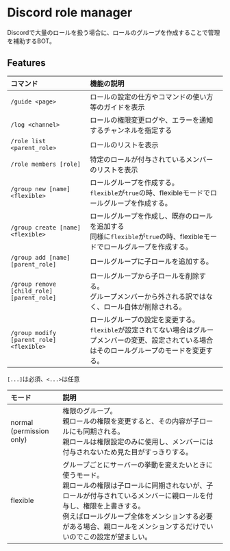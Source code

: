 # Discord role manager
Discordで大量のロールを扱う場合に、ロールのグループを作成することで管理を補助するBOT。

## Features
|コマンド|機能の説明|
|:----|:----|
|`/guide <page>`|ロールの設定の仕方やコマンドの使い方等のガイドを表示|
|`/log <channel>`|ロールの権限変更ログや、エラーを通知するチャンネルを指定する|
|`/role list <parent_role>`|ロールのリストを表示|
|`/role members [role]`|特定のロールが付与されているメンバーのリストを表示|
|`/group new [name] <flexible>`|ロールグループを作成する。<br>`flexible`が`true`の時、flexibleモードでロールグループを作成する。|
|`/group create [name] <flexible>`|ロールグループを作成し、既存のロールを追加する<br>同様に`flexible`が`true`の時、flexibleモードでロールグループを作成する。|
|`/group add [name] [parent_role]`|ロールグループに子ロールを追加する。|
|`/group remove [child_role] [parent_role]`|ロールグループから子ロールを削除する。<br>グループメンバーから外される訳ではなく、ロール自体が削除される。|
|`/group modify [parent_role] <flexible>`|ロールグループの設定を変更する。<br>`flexible`が設定されてない場合はグループメンバーの変更、設定されている場合はそのロールグループのモードを変更する。|
`[...]`は必須、`<...>`は任意

|モード|説明|
|:----|:----|
|normal<br>(permission only)|権限のグループ。<br>親ロールの権限を変更すると、その内容が子ロールにも同期される。<br>親ロールは権限設定のみに使用し、メンバーには付与されないため見た目がすっきりする。|
|flexible|グループごとにサーバーの挙動を変えたいときに使うモード。<br>親ロールの権限は子ロールに同期されないが、子ロールが付与されているメンバーに親ロールを付与し、権限を上書きする。<br>例えばロールグループ全体をメンションする必要がある場合、親ロールをメンションするだけでいいのでこの設定が望ましい。|